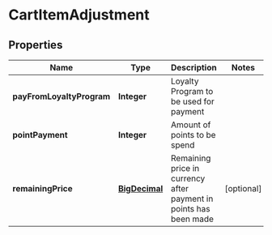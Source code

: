 

# CartItemAdjustment

## Properties

Name | Type | Description | Notes
------------ | ------------- | ------------- | -------------
**payFromLoyaltyProgram** | **Integer** | Loyalty Program to be used for payment | 
**pointPayment** | **Integer** | Amount of points to be spend | 
**remainingPrice** | [**BigDecimal**](BigDecimal.md) | Remaining price in currency after payment in points has been made |  [optional]



